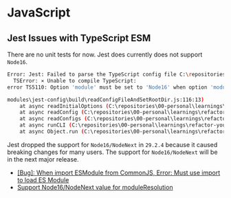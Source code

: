 # JavaScript

## Jest Issues with TypeScript ESM

There are no unit tests for now. Jest does currently does not support `Node16`.

```bash
Error: Jest: Failed to parse the TypeScript config file C:\repositories\00-personal\learnings\refactor-yourself\javascript\jest.config.ts
  TSError: ⨯ Unable to compile TypeScript:
error TS5110: Option 'module' must be set to 'Node16' when option 'moduleResolution' is set to 'Node16'.

modules\jest-config\build\readConfigFileAndSetRootDir.js:116:13)
    at async readInitialOptions (C:\repositories\00-personal\learnings\refactor-yourself\javascript\node_modules\jest-config\build\index.js:403:13)
    at async readConfig (C:\repositories\00-personal\learnings\refactor-yourself\javascript\node_modules\jest-config\build\index.js:147:48)
    at async readConfigs (C:\repositories\00-personal\learnings\refactor-yourself\javascript\node_modules\jest-config\build\index.js:424:26)
    at async runCLI (C:\repositories\00-personal\learnings\refactor-yourself\javascript\node_modules\@jest\core\build\cli\index.js:151:59)
    at async Object.run (C:\repositories\00-personal\learnings\refactor-yourself\javascript\node_modules\jest-cli\build\run.js:130:37)
```

Jest dropped the support for `Node16/NodeNext` in `29.2.4` because it caused breaking changes for many users. The support for `Node16/NodeNext` will be in the next major release.

- [[Bug]: When import ESModule from CommonJS, Error: Must use import to load ES Module](https://github.com/kulshekhar/ts-jest/issues/4497)
- [Support Node16/NodeNext value for moduleResolution](https://github.com/kulshekhar/ts-jest/issues/4198)
